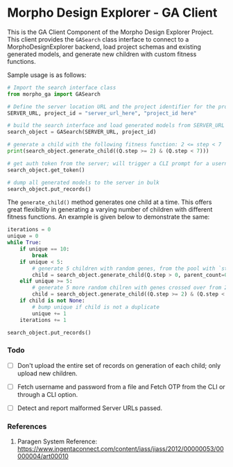 # Morpho Design Explorer - GA Client

This is the GA Client Component of the Morpho Design Explorer Project. This client provides the `GASearch` class interface to connect to a MorphoDesignExplorer backend, load project schemas and existing generated models, and generate new children with custom fitness functions.

Sample usage is as follows:
```python
# Import the search interface class
from morpho_ga import GASearch

# Define the server location URL and the project identifier for the project to operate on
SERVER_URL, project_id = "server_url_here", "project_id here"

# build the search interface and load generated models from SERVER_URL
search_object = GASearch(SERVER_URL, project_id)

# generate a child with the following fitness function: 2 <= step < 7
print(search_object.generate_child((Q.step >= 2) & (Q.step < 7)))

# get auth token from the server; will trigger a CLI prompt for a username, password and OTP
search_object.get_token()

# dump all generated models to the server in bulk
search_object.put_records()
```

The `generate_child()` method generates one child at a time. This offers great flexibility in generating a varying number of children with different fitness functions. An example is given below to demonstrate the same:

```python
iterations = 0
unique = 0
while True:
    if unique == 10:
        break
    if unique < 5:
        # generate 5 children with random genes, from the pool with `step` > 0
        child = search_object.generate_child(Q.step > 0, parent_count=0)
    elif unique >= 5:
        # generate 5 more random chilren with genes crossed over from 2 parents, with 2 <= step < 7
        child = search_object.generate_child((Q.step >= 2) & (Q.step < 7), parent_count=0)
    if child is not None:
        # bump unique if child is not a duplicate
        unique += 1
    iterations += 1

search_object.put_records()
```

### Todo

- [ ] Don't upload the entire set of records on generation of each child; only upload new children.
- [ ] Fetch username and password from a file and Fetch OTP from the CLI or through a CLI option.
- [ ] Detect and report malformed Server URLs passed.


### References

1. Paragen System Reference: https://www.ingentaconnect.com/content/iass/jiass/2012/00000053/00000004/art00010
